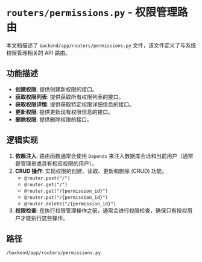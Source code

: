 # `routers/permissions.py` - 权限管理路由

本文档描述了 `backend/app/routers/permissions.py` 文件，该文件定义了与系统权限管理相关的 API 路由。

## 功能描述
*   **创建权限**: 提供创建新权限的接口。
*   **获取权限列表**: 提供获取所有权限列表的接口。
*   **获取权限详情**: 提供获取特定权限详细信息的接口。
*   **更新权限**: 提供更新现有权限信息的接口。
*   **删除权限**: 提供删除权限的接口。

## 逻辑实现
1.  **依赖注入**: 路由函数通常会使用 `Depends` 来注入数据库会话和当前用户（通常是管理员或具有相应权限的用户）。
2.  **CRUD 操作**: 实现权限的创建、读取、更新和删除 (CRUD) 功能。
    *   `@router.post("/")`
    *   `@router.get("/")`
    *   `@router.get("/{permission_id}")`
    *   `@router.put("/{permission_id}")`
    *   `@router.delete("/{permission_id}")`
3.  **权限检查**: 在执行权限管理操作之前，通常会进行权限检查，确保只有授权用户才能执行这些操作。

## 路径
`/backend/app/routers/permissions.py`
